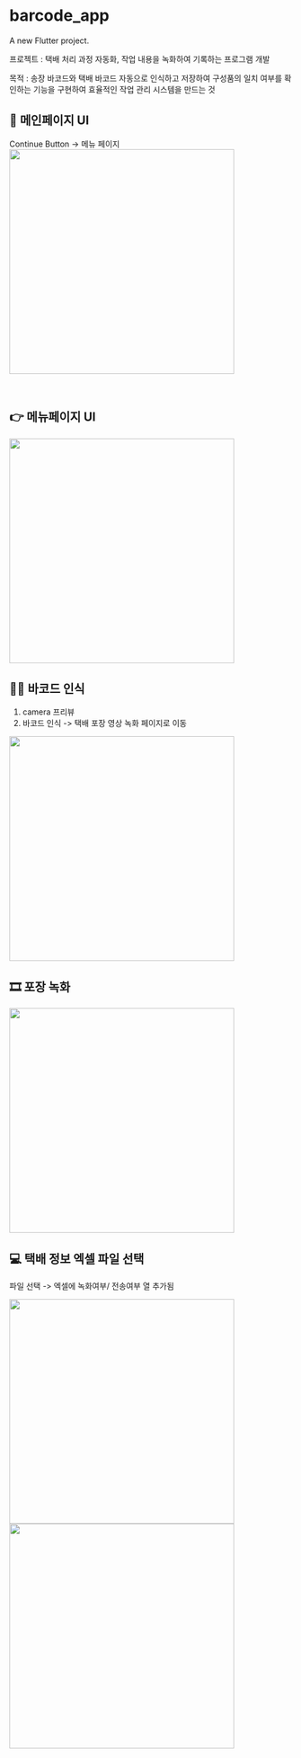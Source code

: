# barcode_app

A new Flutter project.  

프로젝트 : 택배 처리 과정 자동화, 작업 내용을 녹화하여 기록하는 프로그램 개발

목적 : 송장 바코드와 택배 바코드 자동으로 인식하고 저장하여 구성품의 일치 여부를 확인하는 기능을 구현하여 효율적인 작업 관리 시스템을 만드는 것


## 👩 메인페이지 UI
Continue Button -> 메뉴 페이지  
<img src="https://s3-us-west-2.amazonaws.com/secure.notion-static.com/7930967c-342c-476d-b29d-8977c16fe425/Untitled.png"  width="400" height="400"/>

  </br>

## 👉 메뉴페이지 UI

<img src="https://s3-us-west-2.amazonaws.com/secure.notion-static.com/7930967c-342c-476d-b29d-8977c16fe425/Untitled.png"  width="400" height="400"/>

</br>

## 💇‍♂️ 바코드 인식
1) camera 프리뷰
2) 바코드 인식 -> 택배 포장 영상 녹화 페이지로 이동
<img src="https://github.com/Karleenara/BarcodeApp/assets/49609261/cc722b78-16cb-4592-b398-0a20b3ec560e"  width="400" height="400"/>

</br>
 
## 🎞 포장 녹화

<img src="https://github.com/Karleenara/BarcodeApp/assets/49609261/7e06ab70-ff90-4d9b-adef-d0cb54bf34c6"  width="400" height="400"/>

</br>

## 💻 택배 정보 엑셀 파일 선택
파일 선택 -> 엑셀에 녹화여부/ 전송여부 열 추가됨  

<img src="https://github.com/Karleenara/BarcodeApp/assets/49609261/644f9972-d7c1-49eb-8f88-496010a19106"  width="400" height="400"/>
<img src="https://github.com/Karleenara/BarcodeApp/assets/49609261/9165727f-2731-4249-a90b-5abe30560f7b"  width="400" height="400"/>



